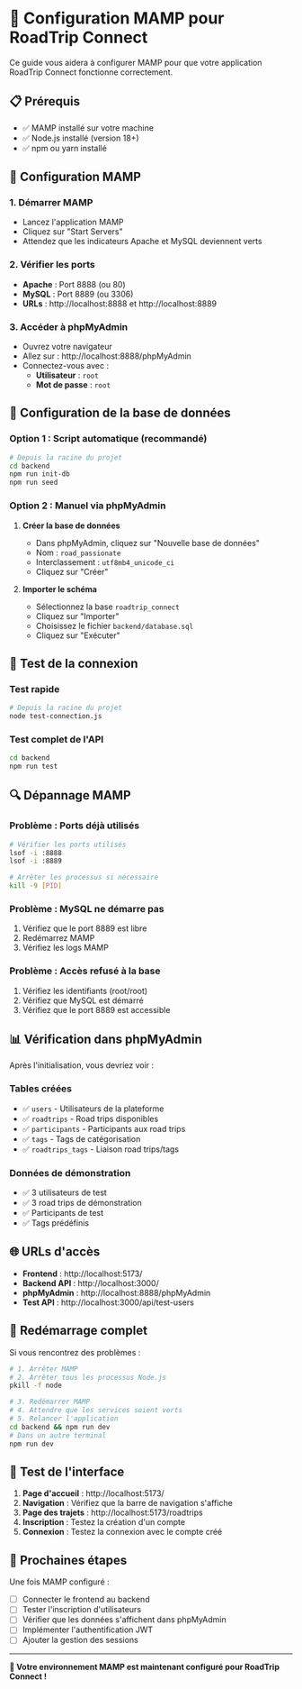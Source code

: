 # 🐘 Configuration MAMP pour RoadTrip Connect

Ce guide vous aidera à configurer MAMP pour que votre application RoadTrip Connect fonctionne correctement.

## 📋 Prérequis

- ✅ MAMP installé sur votre machine
- ✅ Node.js installé (version 18+)
- ✅ npm ou yarn installé

## 🚀 Configuration MAMP

### 1. **Démarrer MAMP**
- Lancez l'application MAMP
- Cliquez sur "Start Servers"
- Attendez que les indicateurs Apache et MySQL deviennent verts

### 2. **Vérifier les ports**
- **Apache** : Port 8888 (ou 80)
- **MySQL** : Port 8889 (ou 3306)
- **URLs** : http://localhost:8888 et http://localhost:8889

### 3. **Accéder à phpMyAdmin**
- Ouvrez votre navigateur
- Allez sur : http://localhost:8888/phpMyAdmin
- Connectez-vous avec :
  - **Utilisateur** : `root`
  - **Mot de passe** : `root`

## 🔧 Configuration de la base de données

### Option 1 : Script automatique (recommandé)
```bash
# Depuis la racine du projet
cd backend
npm run init-db
npm run seed
```

### Option 2 : Manuel via phpMyAdmin
1. **Créer la base de données**
   - Dans phpMyAdmin, cliquez sur "Nouvelle base de données"
   - Nom : `road_passionate`
   - Interclassement : `utf8mb4_unicode_ci`
   - Cliquez sur "Créer"

2. **Importer le schéma**
   - Sélectionnez la base `roadtrip_connect`
   - Cliquez sur "Importer"
   - Choisissez le fichier `backend/database.sql`
   - Cliquez sur "Exécuter"

## 🧪 Test de la connexion

### Test rapide
```bash
# Depuis la racine du projet
node test-connection.js
```

### Test complet de l'API
```bash
cd backend
npm run test
```

## 🔍 Dépannage MAMP

### Problème : Ports déjà utilisés
```bash
# Vérifier les ports utilisés
lsof -i :8888
lsof -i :8889

# Arrêter les processus si nécessaire
kill -9 [PID]
```

### Problème : MySQL ne démarre pas
1. Vérifiez que le port 8889 est libre
2. Redémarrez MAMP
3. Vérifiez les logs MAMP

### Problème : Accès refusé à la base
1. Vérifiez les identifiants (root/root)
2. Vérifiez que MySQL est démarré
3. Vérifiez que le port 8889 est accessible

## 📊 Vérification dans phpMyAdmin

Après l'initialisation, vous devriez voir :

### Tables créées
- ✅ `users` - Utilisateurs de la plateforme
- ✅ `roadtrips` - Road trips disponibles
- ✅ `participants` - Participants aux road trips
- ✅ `tags` - Tags de catégorisation
- ✅ `roadtrips_tags` - Liaison road trips/tags

### Données de démonstration
- ✅ 3 utilisateurs de test
- ✅ 3 road trips de démonstration
- ✅ Participants de test
- ✅ Tags prédéfinis

## 🌐 URLs d'accès

- **Frontend** : http://localhost:5173/
- **Backend API** : http://localhost:3000/
- **phpMyAdmin** : http://localhost:8888/phpMyAdmin
- **Test API** : http://localhost:3000/api/test-users

## 🔄 Redémarrage complet

Si vous rencontrez des problèmes :
```bash
# 1. Arrêter MAMP
# 2. Arrêter tous les processus Node.js
pkill -f node

# 3. Redémarrer MAMP
# 4. Attendre que les services soient verts
# 5. Relancer l'application
cd backend && npm run dev
# Dans un autre terminal
npm run dev
```

## 📱 Test de l'interface

1. **Page d'accueil** : http://localhost:5173/
2. **Navigation** : Vérifiez que la barre de navigation s'affiche
3. **Page des trajets** : http://localhost:5173/roadtrips
4. **Inscription** : Testez la création d'un compte
5. **Connexion** : Testez la connexion avec le compte créé

## 🎯 Prochaines étapes

Une fois MAMP configuré :
- [ ] Connecter le frontend au backend
- [ ] Tester l'inscription d'utilisateurs
- [ ] Vérifier que les données s'affichent dans phpMyAdmin
- [ ] Implémenter l'authentification JWT
- [ ] Ajouter la gestion des sessions

---

**🎉 Votre environnement MAMP est maintenant configuré pour RoadTrip Connect !**

